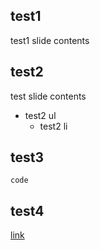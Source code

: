 ## test1
test1 slide contents

## test2
test slide contents

* test2 ul
    - test2 li

## test3

```
code
```

## test4

[link](http://google.com)
